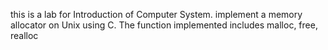 this is a lab for Introduction of Computer System. implement a memory allocator on Unix using C. The function implemented includes malloc, free, realloc
